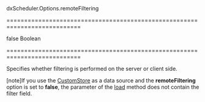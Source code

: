 <!--id-->dxScheduler.Options.remoteFiltering<!--/id-->
===========================================================================
<!--default-->false<!--/default-->
<!--type-->Boolean<!--/type-->
===========================================================================

<!--shortDescription-->
Specifies whether filtering is performed on the server or client side.
<!--/shortDescription-->

<!--fullDescription-->
[note]If you use the [CustomStore](/Documentation/ApiReference/Data_Layer/CustomStore/) as a data source and the **remoteFiltering** option is set to **false**, the parameter of the [load](/Documentation/ApiReference/Data_Layer/CustomStore/Methods/#loadoptions) method does not contain the filter field.


<!--/fullDescription-->
